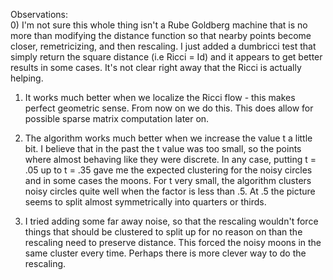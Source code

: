

Observations:  
0) I'm not sure this whole thing isn't a Rube Goldberg machine that is no more than modifying the distance function so that nearby points become closer, remetricizing, and then rescaling.  I just added a dumbricci test that simply return the square distance (i.e Ricci = Id) and it appears to get better results in some cases.   It's not clear right away that the Ricci is actually helping.   

1) It works much better when we localize the Ricci flow - this makes perfect geometric sense. From now on we do this.  This does allow for possible sparse matrix computation later on. 

2) The algorithm works much better when we increase the value t a little bit.  I believe that in the past the t value was too small, so the points where almost behaving like they were discrete.  In any case, putting t = .05 up to t = .35 gave me the expected clustering for the noisy circles and in some cases the moons.  For t very small, the algorithm clusters noisy circles quite well when the factor is less than .5.   At .5 the picture seems to split almost symmetrically into quarters or thirds.  
3) I tried adding some far away noise, so that the rescaling wouldn't force things that should be clustered to split up for no reason on than the rescaling need to preserve distance.  This forced the noisy moons in the same cluster every time.  Perhaps there is more clever way to do the rescaling.  



